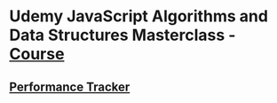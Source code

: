# Udemy JavaScript Algorithms and Data Structures Masterclass - [Course](https://www.udemy.com/course/js-algorithms-and-data-structures-masterclass/)

## [Performance Tracker](https://rithmschool.github.io/function-timer-demo/)
